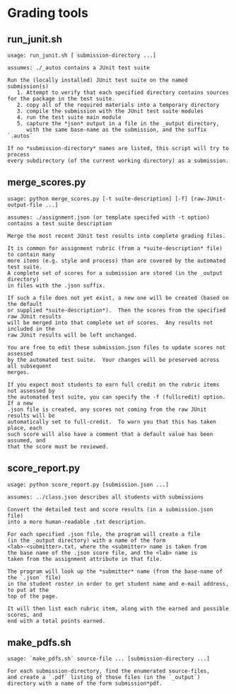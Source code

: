 # Grading tools

## run_junit.sh

    usage: run_junit.sh [ submission-directory ...]

    assumes: ./_autos contains a JUnit test suite

    Run the (locally installed) JUnit test suite on the named submission(s)
       1. Attempt to verify that each specified directory contains sources for the package in the test suite.
       2. copy all of the required materials into a temporary directory
       3. compile the submission with the JUnit test suite modules
       4. run the test suite main module
       5. capture the *json* output in a file in the _output directory,
          with the same base-name as the submission, and the suffix `.autos`

    If no *submission-directory* names are listed, this script will try to process
    every subdirectory (of the current working directory) as a submission.


## merge_scores.py

    usage: python merge_scores.py [-t suite-description] [-f] [raw-JUnit-output-file ...]

    assumes: ./assignment.json (or template specifed with -t option) contains a test suite description

    Merge the most recent JUnit test results into complete grading files.

    It is common for assignment rubric (from a *suite-description* file) to contain many
    more items (e.g. style and process) than are covered by the automated test suite.
    A complete set of scores for a submission are stored (in the _output directory)
    in files with the .json suffix.

    If such a file does not yet exist, a new one will be created (based on the default
    or supplied *suite-description*).  Then the scores from the specified raw JUnit results
    will be merged into that complete set of scores.  Any results not included in the
    raw JUnit results will be left unchanged.

    You are free to edit these submission.json files to update scores not assessed
    by the automated test suite.  Your changes will be preserved across all subsequent
    merges.

    If you expect most students to earn full credit on the rubric items not assessed by
    the automated test suite, you can specify the -f (fullcredit) option.  If a new
    .json file is created, any scores not coming from the raw JUnit results will be
    automatically set to full-credit.  To warn you that this has taken place, each
    such score will also have a comment that a default value has been assumed, and
    that the score must be reviewed.


## score_report.py

    usage: python score_report.py [submission.json ...]

    assumes: ../class.json describes all students with submissions

    Convert the detailed test and score results (in a submission.json file)
    into a more human-readable .txt description.

    For each specified .json file, the program will create a file 
    (in the _output directory) with a name of the form
    <lab>-<submitter>.txt, where the <submitter> name is taken from 
    the base name of the .json score file, and the <lab> name is
    taken from the assignment attribute in that file.

    The program will look up the *submitter* name (from the base-name of the `.json` file)
    in the student roster in order to get student name and e-mail address, to put at the
    top of the page.

    It will then list each rubric item, along with the earned and possible scores, and
    end with a total points earned.


## make_pdfs.sh

    usage: `make_pdfs.sh` source-file ... [submission-directory ...]

    For each submission-directory, find the enumerated source-files,
    and create a `.pdf` listing of those files (in the `_output`) 
    directory with a name of the form submission*pdf.
